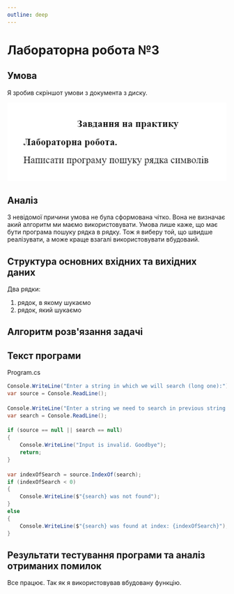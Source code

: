 ```yaml
---
outline: deep
---
```


# Лабораторна робота №3

## Умова

Я зробив скріншот умови з документа з диску.

![Lab 3](../assets/lab3-task.png)

## Аналіз

З невідомої причини умова не була сформована чітко. Вона не визначає акий алгоритм ми маємо використовувати. Умова лише каже, що має бути програма пошуку рядка в рядку. Тож я виберу той, що швидше реалізувати, а може краще взагалі використовувати вбудоваий.

## Структура основних вхідних та вихідних даних

Два рядки:

1. рядок, в якому шукаємо
2. рядок, який шукаємо

## Алгоритм розв'язання задачі

## Текст програми

Program.cs

```cs
Console.WriteLine("Enter a string in which we will search (long one):");
var source = Console.ReadLine();

Console.WriteLine("Enter a string we need to search in previous string (short one)");
var search = Console.ReadLine();

if (source == null || search == null)
{
    Console.WriteLine("Input is invalid. Goodbye");
    return;
}

var indexOfSearch = source.IndexOf(search);
if (indexOfSearch < 0)
{
    Console.WriteLine($"{search} was not found");
}
else
{
    Console.WriteLine($"{search} was found at index: {indexOfSearch}");
}
```

## Результати тестування програми та аналіз отриманих помилок

Все працює. Так як я використовував вбудовану функцію.